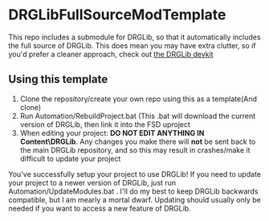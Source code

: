 # DRGLibFullSourceModTemplate
This repo includes a submodule for DRGLib, so that it automatically includes the full source of DRGLib. This does mean you may have extra clutter, so if you'd prefer a cleaner approach, check out [the DRGLib devkit](https://github.com/SamsDRGMods/DRGLibDevkitFiles)

## Using this template
1. Clone the repository/create your own repo using this as a template(And clone)
2. Run Automation/RebuildProject.bat (This .bat will download the current version of DRGLib, then link it into the FSD uproject
3. When editing your project: **DO NOT EDIT ANYTHING IN Content\DRGLib**. Any changes you make there will **not** be sent back to the main DRGLib repository, and so this may result in crashes/make it difficult to update your project

You've successfully setup your project to use DRGLib! If you need to update your project to a newer version of DRGLib, just run Automation/UpdateModules.bat . I'll do my best to keep DRGLib backwards compatible, but I am mearly a mortal dwarf. Updating should usually only be needed if you want to access a new feature of DRGLib. 
